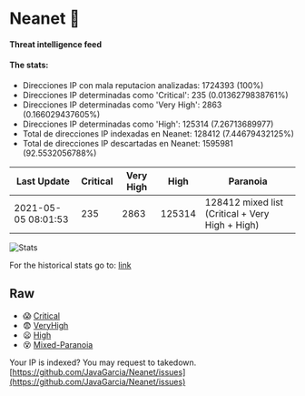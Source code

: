 # Neanet :hocho:
#### Threat intelligence feed
#### The stats:

- Direcciones IP con mala reputacion analizadas: 1724393 (100%)
- Direcciones IP determinadas como 'Critical':  235 (0.0136279838761%)
- Direcciones IP determinadas como 'Very High':  2863 (0.166029437605%)
- Direcciones IP determinadas como 'High':  125314 (7.26713689977)
- Total de direcciones IP indexadas en Neanet:  128412 (7.44679432125%)
- Total de direcciones IP descartadas en Neanet:  1595981 (92.5532056788%)

| Last Update | Critical | Very High | High | Paranoia |
| --- | --- | --- | --- | --- |
| 2021-05-05 08:01:53 | 235 | 2863 | 125314 | 128412 mixed list (Critical + Very High + High)|

![Stats](https://docs.google.com/spreadsheets/d/e/2PACX-1vSnaNMIXVabIpDJjufMlzH7poXnshF3mgd8Is1g9ytUEzVsP5my4Trn8f-xkoLLQ38xpL3HtmUexLo6/pubchart?oid=501124687&format=image)

For the historical stats go to: [link](/stats.csv)
## Raw
- :scream: [Critical](https://raw.githubusercontent.com/JavaGarcia/Neanet/master/blacklists/neanet_critical.txt)
- :fearful: [VeryHigh](https://raw.githubusercontent.com/JavaGarcia/Neanet/master/blacklists/neanet_veryHigh.txtt)
- :frowning: [High](https://raw.githubusercontent.com/JavaGarcia/Neanet/master/blacklists/neanet_high.txt)
- :dizzy_face: [Mixed-Paranoia](https://raw.githubusercontent.com/JavaGarcia/Neanet/master/blacklists/neanet_all.txt)


Your IP is indexed? You may request to takedown. [https://github.com/JavaGarcia/Neanet/issues](https://github.com/JavaGarcia/Neanet/issues)





























































































































































































































































































































































































































































































































































































































































































































































































































































































































































































































































































































































































































































































































































































































































































































































































































































































































































































































































































































































































































































































































































































































































































































































































































































































































































































































































































































































































































































































































































































































































































































































































































































































































































































































































































































































































































































































































































































































































































































































































































































































































































































































































































































































































































































































































































































































































































































































































































































































































































































































































































































































































































































































































































































































































































































































































































































































































































































































































































































































































































































































































































































































































































































